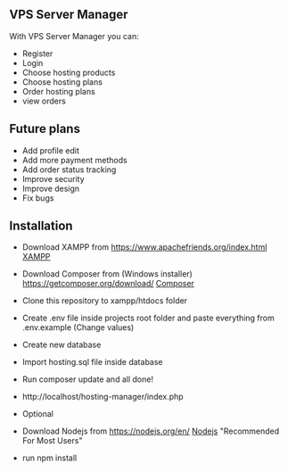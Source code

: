 ## VPS Server Manager

With VPS Server Manager you can:

- Register
- Login
- Choose hosting products
- Choose hosting plans
- Order hosting plans
- view orders

## Future plans

- Add profile edit
- Add more payment methods
- Add order status tracking
- Improve security
- Improve design
- Fix bugs

## Installation

- Download XAMPP from https://www.apachefriends.org/index.html [XAMPP](https://www.apachefriends.org/index.html)
- Download Composer from (Windows installer) https://getcomposer.org/download/ [Composer](https://getcomposer.org/download/)
- Clone this repository to xampp/htdocs folder
- Create .env file inside projects root folder and paste everything from .env.example (Change values)
- Create new database
- Import hosting.sql file inside database
- Run composer update and all done!
- http://localhost/hosting-manager/index.php

- Optional
- Download Nodejs from https://nodejs.org/en/ [Nodejs](https://nodejs.org/en/) "Recommended For Most Users"
- run npm install
